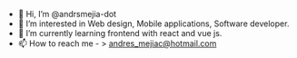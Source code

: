- 👋 Hi, I’m @andrsmejia-dot
- 👀 I’m interested in Web design, Mobile applications, Software developer.
- 🌱 I’m currently learning frontend with react and vue js.
- 📫 How to reach me - > andres_mejiac@hotmail.com

<!---
andrsmejia-dot/andrsmejia-dot is a ✨ special ✨ repository because its `README.md` (this file) appears on your GitHub profile.
You can click the Preview link to take a look at your changes.
--->
